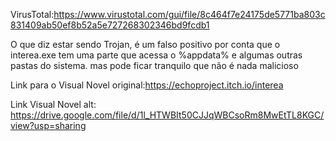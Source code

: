 VirusTotal:https://www.virustotal.com/gui/file/8c464f7e24175de5771ba803c831409ab50ef8b52a5e727268302346bd9fcdb1

O que diz estar sendo Trojan, é um falso positivo por conta que o interea.exe tem uma parte que acessa o %appdata% e algumas outras pastas do sistema. mas pode ficar tranquilo que não é nada malicioso


Link para o Visual Novel original:https://echoproject.itch.io/interea


Link Visual Novel alt: https://drive.google.com/file/d/1l_HTWBIt50CJJqWBCsoRm8MwEtTL8KGC/view?usp=sharing
